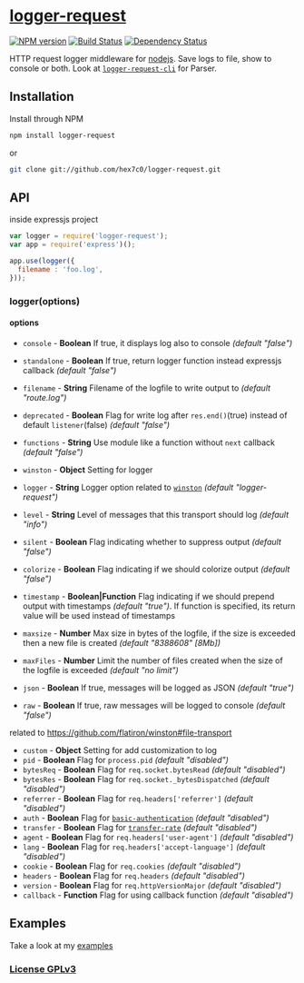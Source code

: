 # [logger-request](http://supergiovane.tk/#/logger-request)

[![NPM version](https://badge.fury.io/js/logger-request.svg)](http://badge.fury.io/js/logger-request)
[![Build Status](https://travis-ci.org/hex7c0/logger-request.svg?branch=master)](https://travis-ci.org/hex7c0/logger-request)
[![Dependency Status](https://david-dm.org/hex7c0/logger-request/status.svg)](https://david-dm.org/hex7c0/logger-request)

HTTP request logger middleware for [nodejs](http://nodejs.org/).
Save logs to file, show to console or both.
Look at [`logger-request-cli`](https://github.com/hex7c0/logger-request-cli) for Parser.

## Installation

Install through NPM

```bash
npm install logger-request
```
or
```bash
git clone git://github.com/hex7c0/logger-request.git
```

## API

inside expressjs project
```js
var logger = require('logger-request');
var app = require('express')();

app.use(logger({
  filename : 'foo.log',
}));
```

### logger(options)

#### options

 - `console` - **Boolean** If true, it displays log also to console *(default "false")*
 - `standalone` - **Boolean** If true, return logger function instead expressjs callback *(default "false")*
 - `filename` - **String** Filename of the logfile to write output to *(default "route.log")*
 - `deprecated` - **Boolean** Flag for write log after `res.end()`(true) instead of default `listener`(false) *(default "false")*
 - `functions` - **String** Use module like a function without `next` callback *(default "false")*
 
 
 
 - `winston` - **Object** Setting for logger
  - `logger` - **String** Logger option related to [`winston`](https://github.com/flatiron/winston#working-with-multiple-loggers-in-winston) *(default "logger-request")*
  - `level` - **String** Level of messages that this transport should log *(default "info")*
  - `silent` - **Boolean** Flag indicating whether to suppress output *(default "false")*
  - `colorize` - **Boolean** Flag indicating if we should colorize output *(default "false")*
  - `timestamp` - **Boolean|Function** Flag indicating if we should prepend output with timestamps *(default "true")*. If function is specified, its return value will be used instead of timestamps
  - `maxsize` - **Number** Max size in bytes of the logfile, if the size is exceeded then a new file is created *(default "8388608" [8Mb])*
  - `maxFiles` - **Number** Limit the number of files created when the size of the logfile is exceeded *(default "no limit")*
  - `json` - **Boolean** If true, messages will be logged as JSON *(default "true")*
  - `raw` - **Boolean** If true, raw messages will be logged to console *(default "false")*
 
related to https://github.com/flatiron/winston#file-transport
 
 - `custom` - **Object** Setting for add customization to log
  - `pid` - **Boolean** Flag for `process.pid` *(default "disabled")*
  - `bytesReq` - **Boolean** Flag for `req.socket.bytesRead` *(default "disabled")*
  - `bytesRes` - **Boolean** Flag for `req.socket._bytesDispatched` *(default "disabled")*
  - `referrer` - **Boolean** Flag for `req.headers['referrer']` *(default "disabled")*
  - `auth` - **Boolean** Flag for [`basic-authentication`](https://github.com/hex7c0/basic-authentication) *(default "disabled")*
  - `transfer` - **Boolean** Flag for [`transfer-rate`](https://github.com/hex7c0/transfer-rate) *(default "disabled")*
  - `agent` - **Boolean** Flag for `req.headers['user-agent']` *(default "disabled")*
  - `lang` - **Boolean** Flag for `req.headers['accept-language']` *(default "disabled")*
  - `cookie` - **Boolean** Flag for `req.cookies` *(default "disabled")*
  - `headers` - **Boolean** Flag for `req.headers` *(default "disabled")*
  - `version` - **Boolean** Flag for `req.httpVersionMajor` *(default "disabled")*
  - `callback` - **Function** Flag for using callback function *(default "disabled")*

## Examples

Take a look at my [examples](https://github.com/hex7c0/logger-request/tree/master/examples)

### [License GPLv3](http://opensource.org/licenses/GPL-3.0)
